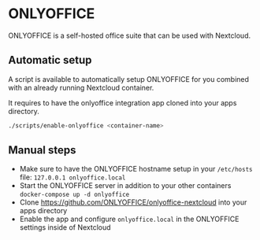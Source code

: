 # ONLYOFFICE

ONLYOFFICE is a self-hosted office suite that can be used with Nextcloud.

## Automatic setup

A script is available to automatically setup ONLYOFFICE for you combined with an already running Nextcloud container.

It requires to have the onlyoffice integration app cloned into your apps directory.

```bash
./scripts/enable-onlyoffice <container-name>
```

## Manual steps

- Make sure to have the ONLYOFFICE hostname setup in your `/etc/hosts` file: `127.0.0.1 onlyoffice.local`
- Start the ONLYOFFICE server in addition to your other containers `docker-compose up -d onlyoffice`
- Clone <https://github.com/ONLYOFFICE/onlyoffice-nextcloud> into your apps directory
- Enable the app and configure `onlyoffice.local` in the ONLYOFFICE settings inside of Nextcloud
